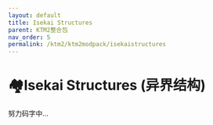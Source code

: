```yaml
---
layout: default
title: Isekai Structures
parent: KTM2整合包
nav_order: 5
permalink: /ktm2/ktm2modpack/isekaistructures
---
```


# 🏘️Isekai Structures (异界结构)

努力码字中…